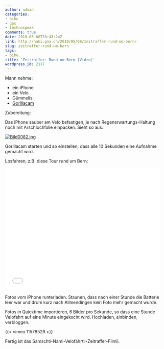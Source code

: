 ```yaml
---
author: admin
categories:
- bike
- gps
- technospeak
comments: true
date: 2010-05-08T18:43:24Z
link: http://habi.gna.ch/2010/05/08/zeitraffer-rund-um-bern/
slug: zeitraffer-rund-um-bern
tags:
- bike
title: 'Zeitraffer: Rund um Bern [Video]'
wordpress_id: 2117
---
```


Mann nehme:

  * ein iPhone
  * ein Velo
  * Gümmelis
  * [Gorillacam](http://linktoapp.com/gorillacam)

Zubereitung:

Das iPhone sauber am Velo befestigen, je nach Regenerwartungs-Haltung noch mit Arschlochfolie einpacken. Sieht so aus:

[![Bild0082.jpg](http://habi.gna.ch/wp-content/uploads/2010/05/Bild0082-tm.jpg)](http://habi.gna.ch/wp-content/uploads/2010/05/Bild0082.jpg)  

Gorillacam starten und so einstellen, dass alle 10 Sekunden eine Aufnahme gemacht wird.

Losfahren, z.B. diese Tour rund um Bern:

<iframe class="gpsies" src="//www.gpsies.com/mapOnly.do?fileId=gofsnnjggjbkhtuw" width="100%" height="400" frameborder="0" scrolling="no" marginheight="0" marginwidth="0"></iframe>  

Fotos vom iPhone runterladen. Staunen, dass nach einer Stunde die Batterie leer war und drum kurz nach Allmendingen kein Foto mehr gemacht wurde.  

Fotos in Quicktime importieren, 6 Bilder pro Sekunde, so dass eine Stunde Velofahrt auf eine Minute eingekocht wird. Hochladen, einbinden, verbloggen.  

{{< vimeo  11578529 >}}

Fertig ist das Samschti-Nami-Velofährtli-Zeitraffer-Filmli.
